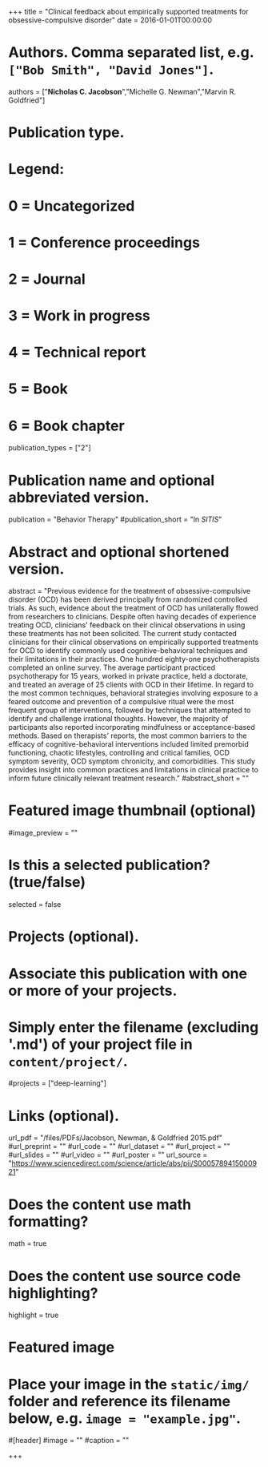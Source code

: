 +++
title = "Clinical feedback about empirically supported treatments for obsessive-compulsive disorder"
date = 2016-01-01T00:00:00

# Authors. Comma separated list, e.g. `["Bob Smith", "David Jones"]`.
authors = ["**Nicholas C. Jacobson**","Michelle G. Newman","Marvin R. Goldfried"]

# Publication type.
# Legend:
# 0 = Uncategorized
# 1 = Conference proceedings
# 2 = Journal
# 3 = Work in progress
# 4 = Technical report
# 5 = Book
# 6 = Book chapter
publication_types = ["2"]

# Publication name and optional abbreviated version.
publication = "Behavior Therapy"
#publication_short = "In *SITIS*"

# Abstract and optional shortened version.
abstract = "Previous evidence for the treatment of obsessive-compulsive disorder (OCD) has been derived principally from randomized controlled trials. As such, evidence about the treatment of OCD has unilaterally flowed from researchers to clinicians. Despite often having decades of experience treating OCD, clinicians' feedback on their clinical observations in using these treatments has not been solicited. The current study contacted clinicians for their clinical observations on empirically supported treatments for OCD to identify commonly used cognitive-behavioral techniques and their limitations in their practices. One hundred eighty-one psychotherapists completed an online survey. The average participant practiced psychotherapy for 15 years, worked in private practice, held a doctorate, and treated an average of 25 clients with OCD in their lifetime. In regard to the most common techniques, behavioral strategies involving exposure to a feared outcome and prevention of a compulsive ritual were the most frequent group of interventions, followed by techniques that attempted to identify and challenge irrational thoughts. However, the majority of participants also reported incorporating mindfulness or acceptance-based methods. Based on therapists' reports, the most common barriers to the efficacy of cognitive-behavioral interventions included limited premorbid functioning, chaotic lifestyles, controlling and critical families, OCD symptom severity, OCD symptom chronicity, and comorbidities. This study provides insight into common practices and limitations in clinical practice to inform future clinically relevant treatment research."
#abstract_short = ""

# Featured image thumbnail (optional)
#image_preview = ""

# Is this a selected publication? (true/false)
selected = false

# Projects (optional).
#   Associate this publication with one or more of your projects.
#   Simply enter the filename (excluding '.md') of your project file in `content/project/`.
#projects = ["deep-learning"]

# Links (optional).
url_pdf = "/files/PDFs/Jacobson, Newman, & Goldfried 2015.pdf"
#url_preprint = ""
#url_code = ""
#url_dataset = ""
#url_project = ""
#url_slides = ""
#url_video = ""
#url_poster = ""
url_source = "https://www.sciencedirect.com/science/article/abs/pii/S0005789415000921"

# Does the content use math formatting?
math = true

# Does the content use source code highlighting?
highlight = true

# Featured image
# Place your image in the `static/img/` folder and reference its filename below, e.g. `image = "example.jpg"`.
#[header]
#image = ""
#caption = ""

+++
